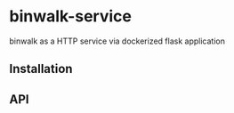 # binwalk-service
binwalk as a HTTP service via dockerized flask application
## Installation

## API